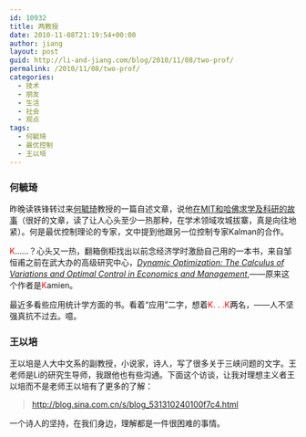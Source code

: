 ```yaml
---
id: 10932
title: 两教授
date: 2010-11-08T21:19:54+00:00
author: jiang
layout: post
guid: http://li-and-jiang.com/blog/2010/11/08/two-prof/
permalink: /2010/11/08/two-prof/
categories:
  - 技术
  - 朋友
  - 生活
  - 社会
  - 观点
tags:
  - 何毓琦
  - 最优控制
  - 王以培
---
```

### **何毓琦**

昨晚读铁锋转过来[何毓琦](http://en.wikipedia.org/wiki/Yu-Chi_Ho)教授的一篇自述文章，说他[在MIT和哈佛求学及科研的故事](http://www.ruanyifeng.com/blog/2010/11/life_of_an_academic_in_the_us.html)（很好的文章，读了让人心头至少一热那种，在学术领域攻城拔寨，真是向往地紧）。何是最优控制理论的专家，文中提到他跟另一位控制专家Kalman的合作。

<font color="#ff0000">K</font>……？心头又一热，翻箱倒柜找出以前念经济学时激励自己用的一本书，来自邹恒甫之前在武大办的高级研究中心，_[Dynamic Optimization: The Calculus of Variations and Optimal Control in Economics and Management](http://www.amazon.com/Dynamic-Optimization-Variations-Economics-Management/dp/0444016090)_,——原来这个作者是<font color="#ff0000">K</font>amien。

最近多看些应用统计学方面的书。看着“应用”二字，想着<font color="#ff0000">K. . .</font><font color="#ff0000">K</font><font color="#000000">两</font>名，——人不坚强真抗不过去。噫。

### **王以培**

王以培是人大中文系的副教授，小说家，诗人，写了很多关于三峡问题的文字。王老师是Li的研究生导师，我跟他也有些沟通。下面这个访谈，让我对理想主义者王以培而不是老师王以培有了更多的了解：

> <http://blog.sina.com.cn/s/blog_531310240100f7c4.html>

一个诗人的坚持，在我们身边，理解都是一件很困难的事情。